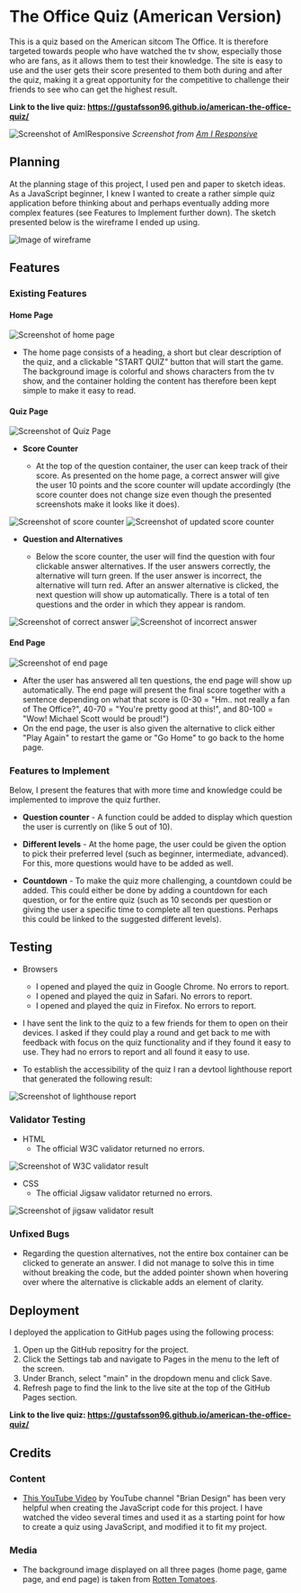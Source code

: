 # The Office Quiz (American Version)

This is a quiz based on the American sitcom The Office. It is therefore targeted towards people who have watched the tv show, especially those who are fans, as it allows them to test their knowledge. The site is easy to use and the user gets their score presented to them both during and after the quiz, making it a great opportunity for the competitive to challenge their friends to see who can get the highest result. 

**Link to the live quiz: <https://gustafsson96.github.io/american-the-office-quiz/>**

![Screenshot of AmIResponsive](/documentation/amiresponsive-screenshot.png)
*Screenshot from [Am I Responsive](https://ui.dev/amiresponsive)*

## Planning

At the planning stage of this project, I used pen and paper to sketch ideas. As a JavaScript beginner, I knew I wanted to create a rather simple quiz application before thinking about and perhaps eventually adding more complex features (see Features to Implement further down). The sketch presented below is the wireframe I ended up using. 

![Image of wireframe](/documentation/wireframe-image.png)

## Features

### Existing Features

#### Home Page

![Screenshot of home page](/documentation/home-page-screenshot.png)

* The home page consists of a heading, a short but clear description of the quiz, and a clickable "START QUIZ" button that will start the game. The background image is colorful and shows characters from the tv show, and the container holding the content has therefore been kept simple to make it easy to read.

#### Quiz Page

![Screenshot of Quiz Page](/documentation/questions-alternatives-screenshot.png)

* **Score Counter**

  * At the top of the question container, the user can keep track of their score. As presented on the home page, a correct answer will give the user 10 points and the score counter will update accordingly (the score counter does not change size even though the presented screenshots make it looks like it does). 

![Screenshot of score counter](/documentation/score-counter-screenshot.png)
![Screenshot of updated score counter](/documentation/score-counter-updated-screenshot.png)

* **Question and Alternatives**

  * Below the score counter, the user will find the question with four clickable answer alternatives. If the user answers correctly, the alternative will turn green. If the user answer is incorrect, the alternative will turn red. After an answer alternative is clicked, the next question will show up automatically. There is a total of ten questions and the order in which they appear is random.

![Screenshot of correct answer](/documentation/correct-answer-screenshot.png)
![Screenshot of incorrect answer](/documentation/incorrect-answer-screenshot.png)

#### End Page

![Screenshot of end page](/documentation/endpage-screenshot.png)

* After the user has answered all ten questions, the end page will show up automatically. The end page will present the final score together with a sentence depending on what that score is (0-30 = "Hm.. not really a fan of The Office?", 40-70 = "You're pretty good at this!", and 80-100 = "Wow! Michael Scott would be proud!")
* On the end page, the user is also given the alternative to click either "Play Again" to restart the game or "Go Home" to go back to the home page. 

### Features to Implement

Below, I present the features that with more time and knowledge could be implemented to improve the quiz further.

* **Question counter** - A function could be added to display which question the user is currently on (like 5 out of 10).

* **Different levels** - At the home page, the user could be given the option to pick their preferred level (such as beginner, intermediate, advanced). For this, more questions would have to be added as well. 

* **Countdown** - To make the quiz more challenging, a countdown could be added. This could either be done by adding a countdown for each question, or for the entire quiz (such as 10 seconds per question or giving the user a specific time to complete all ten questions. Perhaps this could be linked to the suggested different levels).

## Testing

* Browsers
   * I opened and played the quiz in Google Chrome. No errors to report. 
   * I opened and played the quiz in Safari. No errors to report. 
   * I opened and played the quiz in Firefox. No errors to report. 

* I have sent the link to the quiz to a few friends for them to open on their devices. I asked if they could play a round and get back to me with feedback with focus on the quiz functionality and if they found it easy to use. They had no errors to report and all found it easy to use. 

* To establish the accessibility of the quiz I ran a devtool lighthouse report that generated the following result:

![Screenshot of lighthouse report](/documentation/lighthouse-report-screenshot.png)

### Validator Testing

* HTML
    * The official W3C validator returned no errors.

![Screenshot of W3C validator result](/documentation/html-validator-test-screenshot.png)

* CSS
   * The official Jigsaw validator returned no errors. 

![Screenshot of jigsaw validator result](/documentation/css-validator-text-screenshot.png)

### Unfixed Bugs

* Regarding the question alternatives, not the entire box container can be clicked to generate an answer. I did not manage to solve this in time without breaking the code, but the added pointer shown when hovering over where the alternative is clickable adds an element of clarity. 

## Deployment

I deployed the application to GitHub pages using the following process:

1. Open up the GitHub repositry for the project.
2. Click the Settings tab and navigate to Pages in the menu to the left of the screen.
3. Under Branch, select "main" in the dropdown menu and click Save.
4. Refresh page to find the link to the live site at the top of the GitHub Pages section.

**Link to the live quiz: <https://gustafsson96.github.io/american-the-office-quiz/>**

## Credits

### Content

* [This YouTube Video](https://www.youtube.com/watch?v=f4fB9Xg2JEY&t=12s) by YouTube channel "Brian Design" has been very helpful when creating the JavaScript code for this project. I have watched the video several times and used it as a starting point for how to create a quiz using JavaScript, and modified it to fit my project. 

### Media

* The background image displayed on all three pages (home page, game page, and end page) is taken from [Rotten Tomatoes](https://www.rottentomatoes.com/tv/the_office).


